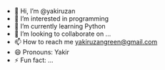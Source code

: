 - 👋 Hi, I’m @yakiruzan
- 👀 I’m interested in programming
- 🌱 I’m currently learning Python
- 💞️ I’m looking to collaborate on ...
- 📫 How to reach me yakiruzangreen@gmail.com
- 😄 Pronouns: Yakir
- ⚡ Fun fact: ...

<!---
yakiruzan1/yakiruzan1 is a ✨ special ✨ repository because its `README.md` (this file) appears on your GitHub profile.
You can click the Preview link to take a look at your changes.
--->
